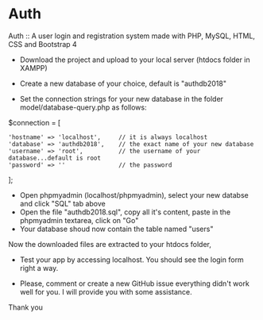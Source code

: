 # Auth
Auth :: A user login and registration system made with PHP, MySQL, HTML, CSS and Bootstrap 4

- Download the project and upload to your local server (htdocs folder in XAMPP)
- Create a new database of your choice, default is "authdb2018"

- Set the connection strings for your new database in the folder model/database-query.php as follows:

$connection = [

	'hostname' => 'localhost',     // it is always localhost
	'database' => 'authdb2018',    // the exact name of your new database
	'username' => 'root',          // the username of your database...default is root
	'password' => ''               // the password
];

- Open phpmyadmin (localhost/phpmyadmin), select your new databse and click "SQL" tab above
- Open the file "authdb2018.sql", copy all it's content, paste in the phpmyadmin textarea, click on "Go"
- Your database shoud now contain the table named "users"

Now the downloaded files are extracted to your htdocs folder,

- Test your app by accessing localhost. You should see the login form right a way.

- Please, comment or create a new GitHub issue everything didn't work well for you. I will provide you with some assistance.


Thank you
